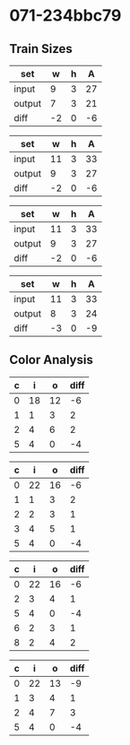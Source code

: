 # 071-234bbc79
## Train Sizes

|set|w|h|A|
|---|---|---|---|
|input|9|3|27|
|output|7|3|21|
|diff|-2|0|-6|


|set|w|h|A|
|---|---|---|---|
|input|11|3|33|
|output|9|3|27|
|diff|-2|0|-6|


|set|w|h|A|
|---|---|---|---|
|input|11|3|33|
|output|9|3|27|
|diff|-2|0|-6|


|set|w|h|A|
|---|---|---|---|
|input|11|3|33|
|output|8|3|24|
|diff|-3|0|-9|


## Color Analysis

|c|i|o|diff|
|---|---|---|---|
|0|18|12|-6|
|1|1|3|2|
|2|4|6|2|
|5|4|0|-4|


|c|i|o|diff|
|---|---|---|---|
|0|22|16|-6|
|1|1|3|2|
|2|2|3|1|
|3|4|5|1|
|5|4|0|-4|


|c|i|o|diff|
|---|---|---|---|
|0|22|16|-6|
|2|3|4|1|
|5|4|0|-4|
|6|2|3|1|
|8|2|4|2|


|c|i|o|diff|
|---|---|---|---|
|0|22|13|-9|
|1|3|4|1|
|2|4|7|3|
|5|4|0|-4|

